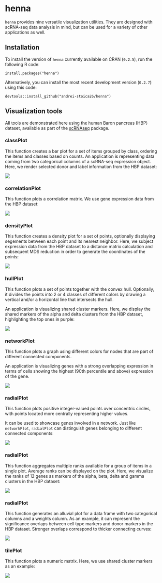 # henna
`henna` provides nine versatile visualization utilities. They are designed with 
scRNA-seq data analysis in mind, but can be used for a variety of other 
applications as well.

## Installation

To install the version of `henna` currently available on CRAN (`0.2.5`), run the 
following R code:

```
install.packages("henna")
```

Alternatively, you can install the most recent development version (`0.2.7`) 
using this code:

```
devtools::install_github("andrei-stoica26/henna")
```

## Visualization tools

All tools are demonstrated here using the human Baron pancreas (HBP) dataset,
available as part of the [scRNAseq](https://bioconductor.org/packages/release/data/experiment/html/scRNAseq.html)
package.

### classPlot

This function creates a bar plot for a set of items grouped by class, ordering
the items and classes based on counts. An application is representing data 
coming from two categorical columns of a scRNA-seq expression object. Here, we
render selected donor and label information from the HBP dataset:

![](man/figures/class_plot.png)

### correlationPlot

This function plots a correlation matrix. We use gene expression data
from the HBP dataset:

![](man/figures/correlation_plot.png)

### densityPlot

This function creates a density plot for a set of points, optionally displaying
segements between each point and its nearest neighbor. Here, we subject 
expression data from the HBP dataset to a distance matrix calculation and
subsequent MDS reduction in order to generate the coordinates of the points:

![](man/figures/density_plot.png)

### hullPlot

This function plots a set of points together with the convex hull. Optionally,
it divides the points into 2 or 4 classes of different colors by drawing a 
vertical and/or a horizontal line that intersects the hull.

An application is visualizing shared cluster markers. Here, we display the
shared markers of the alpha and delta clusters from the HBP dataset, 
highlighting the top ones in purple:

![](man/figures/hull_plot.png)

### networkPlot

This function plots a graph using different colors for nodes that are part of 
different connected components.

An application is visualizing genes with a strong overlapping expression in 
terms of cells showing the highest (90th percentile and above) expression
of the gene.

![](man/figures/network_plot.png)

### radialPlot

This function plots positive integer-valued points over concentric circles, 
with points located more centrally representing higher values. 

It can be used to showcase genes involved in a network. Just like 
`networkPlot`, `radialPlot` can distinguish genes belonging to different
connected components:

![](man/figures/radial_plot.png)

### radialPlot
This function aggregates multiple ranks available for a group of items in a 
single plot. Average ranks can be displayed on the plot. Here, we visualize the
ranks of 12 genes as markers of the alpha, beta, delta and gamma clusters in 
the HBP dataset:

![](man/figures/rank_plot.png)

### radialPlot
This function generates an alluvial plot for a data frame with two categorical 
columns and a weights column. As an example, it can represent the significance
overlaps between cell type markers and donor markers in the HBP dataset. 
Stronger overlaps correspond to thicker connecting curves:

![](man/figures/river_plot.png)

### tilePlot

This function plots a numeric matrix. Here, we use shared cluster markers as
an example:

![](man/figures/tile_plot.png)
